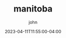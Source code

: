 ---
date: 2023-04-11T11:55:00-04:00
title: "manitoba"
ab: "AB"
seo_title: "Contact manitoba Member of parliament"
description: Contact manitoba representatives
author: john
url: /canada/manitoba/
flag: seal.png
weight: 1
state: "yes"

layout: states
---